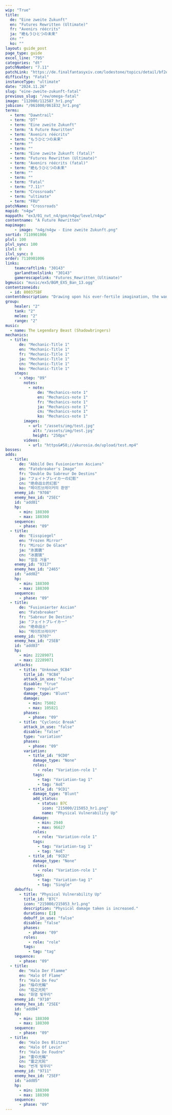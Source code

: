 ```yaml
---
wip: "True"
title:
  de: "Eine zweite Zukunft"
  en: "Futures Rewritten (Ultimate)"
  fr: "Avenirs réécrits"
  ja: "絶もうひとつの未来"
  cn: ""
  ko: ""
layout: guide_post
page_type: guide
excel_line: "795"
categories: "dt"
patchNumber: "7.11"
patchLink: "https://de.finalfantasyxiv.com/lodestone/topics/detail/bf2e5c043bd77213e6e133a08612cdb911640c73"
difficulty: "Fatal"
instanceType: "ultimate"
date: "2024.11.26"
slug: "eine-zweite-zukunft-fatal"
previous_slug: "/ew/omega-fatal"
image: "112000/112587_hr1.png"
jobicon: "/061000/061832_hr1.png"
terms:
  - term: "Dawntrail"
  - term: "DT"
  - term: "Eine zweite Zukunft"
  - term: "A Future Rewritten"
  - term: "Avenirs réécrits"
  - term: "もうひとつの未来"
  - term: ""
  - term: ""
  - term: "Eine zweite Zukunft (fatal)"
  - term: "Futures Rewritten (Ultimate)"
  - term: "Avenirs réécrits (fatal)"
  - term: "絶もうひとつの未来"
  - term: ""
  - term: ""
  - term: "Fatal"
  - term: "7.11!"
  - term: "Crossroads"
  - term: "ultimate"
  - term: "FRU"
patchName: "Crossroads"
mapid: "n4gw"
mappath: "ex3/01_nvt_n4/goe/n4gw/level/n4gw"
contentname: "A Future Rewritten"
mapimage:
    - image: "n4g/n4gw - Eine zweite Zukunft.png"
sortid: 7110901006
plvl: 100
plvl_sync: 100
ilvl: 0
ilvl_sync: 0
order: 7110901006
links:
    teamcraftlink: "30143"
    garlandtoolslink: "30143"
    gamerescapelink: "Futures_Rewritten_(Ultimate)"
bgmusic: "music/ex5/BGM_EX5_Ban_13.ogg"
contentzoneids:
  - id: 800375BF
contentdescription: "Drawing upon his ever-fertile imagination, the wandering minstrel weaves his own interpretation of events surrounding the Flood of Light, the calamity that engulfed nigh the entirety of the First. From the cause of the Flood to the outcome of the struggles that followed, the man's evocative verse conjures up vivid images in your mind's eye─images of an alternate future that may have unfolded for Ryne, the young Oracle of Light..."
group:
    healer: "2"
    tank: "2"
    melee: "2"
    range: "2"
music:
  - name: The Legendary Beast (Shadowbringers)
mechanics:
  - title:
      de: "Mechanic-Title 1"
      en: "Mechanic-Title 1"
      fr: "Mechanic-Title 1"
      ja: "Mechanic-Title 1"
      cn: "Mechanic-Title 1"
      ko: "Mechanic-Title 1"
    steps:
      - step: "09"
        notes:
          - note:
              de: "Mechanics-note 1"
              en: "Mechanics-note 1"
              fr: "Mechanics-note 1"
              ja: "Mechanics-note 1"
              cn: "Mechanics-note 1"
              ko: "Mechanics-note 1"
        images:
          - url: "/assets/img/test.jpg"
            alt: "/assets/img/test.jpg"
            height: "250px"
        videos:
          - url: "https&#58;//akurosia.de/upload/test.mp4"
bosses:
adds:
  - title:
      de: "Abbild Des Fusionierten Ascians"
      en: "Fatebreaker's Image"
      fr: "Double Du Sabreur De Destins"
      ja: "フェイトブレイカーの幻影"
      cn: "绝命战士的幻影"
      ko: "페이트브레이커의 환영"
    enemy_id: "9708"
    enemy_hex_id: "25EC"
    id: "add01"
    hp:
      - min: 188300
      - max: 188300
    sequence:
      - phase: "09"
  - title:
      de: "Eisspiegel"
      en: "Frozen Mirror"
      fr: "Miroir De Glace"
      ja: "氷面鏡"
      cn: "冰面镜"
      ko: "얼음 거울"
    enemy_id: "9317"
    enemy_hex_id: "2465"
    id: "add02"
    hp:
      - min: 188300
      - max: 188300
    sequence:
      - phase: "09"
  - title:
      de: "Fusionierter Ascian"
      en: "Fatebreaker"
      fr: "Sabreur De Destins"
      ja: "フェイトブレイカー"
      cn: "绝命战士"
      ko: "페이트브레이커"
    enemy_id: "9707"
    enemy_hex_id: "25EB"
    id: "add03"
    hp:
      - min: 22289071
      - max: 22289071
    attacks:
      - title: "Unknown_9CB4"
        title_id: "9CB4"
        attack_in_use: "false"
        disable: "true"
        type: "regular"
        damage_type: "Blunt"
        damage:
          - min: 75002
          - max: 105821
        phases:
          - phase: "09"
      - title: "Cyclonic Break"
        attack_in_use: "false"
        disable: "false"
        type: "variation"
        phases:
          - phase: "09"
        variation:
          - title_id: "9CD0"
            damage_type: "None"
            roles:
              - role: "Variation-role 1"
            tags:
              - tag: "Variation-tag 1"
              - tag: "AoE"
          - title_id: "9CD1"
            damage_type: "Blunt"
            add_status:
              - status: B7C
                icon: "215000/215053_hr1.png"
                name: "Physical Vulnerability Up"
            damage:
              - min: 2940
              - max: 96627
            roles:
              - role: "Variation-role 1"
            tags:
              - tag: "Variation-tag 1"
              - tag: "AoE"
          - title_id: "9CD2"
            damage_type: "None"
            roles:
              - role: "Variation-role 1"
            tags:
              - tag: "Variation-tag 1"
              - tag: "Single"
    debuffs:
      - title: "Physical Vulnerability Up"
        title_id: "B7C"
        icon: "215000/215053_hr1.png"
        description: "Physical damage taken is increased."
        durations: [2]
        debuff_in_use: "false"
        disable: "false"
        phases:
          - phase: "09"
        roles:
          - role: "role"
        tags:
          - tag: "tag"
    sequence:
      - phase: "09"
  - title:
      de: "Halo Der Flamme"
      en: "Halo Of Flame"
      fr: "Halo De Feu"
      ja: "焔の光輪"
      cn: "焰之光轮"
      ko: "화염 빛무리"
    enemy_id: "9710"
    enemy_hex_id: "25EE"
    id: "add04"
    hp:
      - min: 188300
      - max: 188300
    sequence:
      - phase: "09"
  - title:
      de: "Halo Des Blitzes"
      en: "Halo Of Levin"
      fr: "Halo De Foudre"
      ja: "雷の光輪"
      cn: "雷之光轮"
      ko: "번개 빛무리"
    enemy_id: "9711"
    enemy_hex_id: "25EF"
    id: "add05"
    hp:
      - min: 188300
      - max: 188300
    sequence:
      - phase: "09"
---
```

